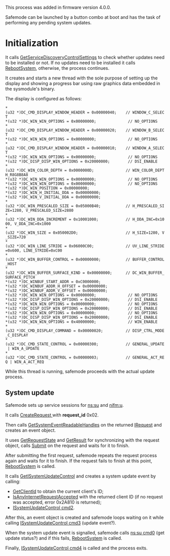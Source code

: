 This process was added in firmware version 4.0.0.

Safemode can be launched by a button combo at boot and has the task of
performing any pending system updates.

# Initialization

It calls
[GetServiceDiscoveryControlSettings](Settings%20services#set:sys.md##set:sys "wikilink")
to check whether updates need to be installed or not. If no updates need
to be installed it calls
[RebootSystem](PCV%20services#bpc.md##bpc "wikilink"), otherwise, the
process continues.

It creates and starts a new thread with the sole purpose of setting up
the display and showing a progress bar using raw graphics data embedded
in the sysmodule's binary.

The display is configured as
follows:

`*(u32 *)DC_CMD_DISPLAY_WINDOW_HEADER = 0x00000040;    // WINDOW_C_SELECT`  
`*(u32 *)DC_WIN_WIN_OPTIONS = 0x00000000;              // NO_OPTIONS`  
`*(u32 *)DC_CMD_DISPLAY_WINDOW_HEADER = 0x00000020;    // WINDOW_B_SELECT`  
`*(u32 *)DC_WIN_WIN_OPTIONS = 0x00000000;              // NO_OPTIONS`  
`*(u32 *)DC_CMD_DISPLAY_WINDOW_HEADER = 0x00000010;    // WINDOW_A_SELECT`  
`*(u32 *)DC_WIN_WIN_OPTIONS = 0x00000000;              // NO_OPTIONS`  
`*(u32 *)DC_DISP_DISP_WIN_OPTIONS = 0x20000000;        // DSI_ENABLE`  
`*(u32 *)DC_WIN_COLOR_DEPTH = 0x0000000D;              // WIN_COLOR_DEPTH_R8G8B8A8`  
`*(u32 *)DC_WIN_WIN_OPTIONS = 0x00000000;              // NO_OPTIONS`  
`*(u32 *)DC_WIN_WIN_OPTIONS = 0x00000000;              // NO_OPTIONS`  
`*(u32 *)DC_WIN_POSITION = 0x00000000;`  
`*(u32 *)DC_WIN_H_INITIAL_DDA = 0x00000000;`  
`*(u32 *)DC_WIN_V_INITIAL_DDA = 0x00000000;`  
`*(u32 *)DC_WIN_PRESCALED_SIZE = 0x05000B40;           // H_PRESCALED_SIZE=1280, V_PRESCALED_SIZE=2880`  
`*(u32 *)DC_WIN_DDA_INCREMENT = 0x10001000;            // H_DDA_INC=0x1000, V_DDA_INC=0x1000`  
`*(u32 *)DC_WIN_SIZE = 0x050002D0;                     // H_SIZE=1280, V_SIZE=720`  
`*(u32 *)DC_WIN_LINE_STRIDE = 0x06000C00;              // UV_LINE_STRIDE=0x600, LINE_STRIDE=0xC00`  
`*(u32 *)DC_WIN_BUFFER_CONTROL = 0x00000000;           // BUFFER_CONTROL_HOST`  
`*(u32 *)DC_WIN_BUFFER_SURFACE_KIND = 0x00000000;      // DC_WIN_BUFFER_SURFACE_PITCH`  
`*(u32 *)DC_WINBUF_START_ADDR = 0xC0000000;`  
`*(u32 *)DC_WINBUF_ADDR_H_OFFSET = 0x00000000;`  
`*(u32 *)DC_WINBUF_ADDR_V_OFFSET = 0x00000000;`  
`*(u32 *)DC_WIN_WIN_OPTIONS = 0x00000000;              // NO_OPTIONS`  
`*(u32 *)DC_DISP_DISP_WIN_OPTIONS = 0x20000000;        // DSI_ENABLE`  
`*(u32 *)DC_WIN_WIN_OPTIONS = 0x00000000;              // NO_OPTIONS`  
`*(u32 *)DC_DISP_DISP_WIN_OPTIONS = 0x20000000;        // DSI_ENABLE`  
`*(u32 *)DC_WIN_WIN_OPTIONS = 0x00000000;              // NO_OPTIONS`  
`*(u32 *)DC_DISP_DISP_WIN_OPTIONS = 0x20000000;        // DSI_ENABLE`  
`*(u32 *)DC_WIN_WIN_OPTIONS = 0x40000000;              // WIN_ENABLE`  
`*(u32 *)DC_CMD_DISPLAY_COMMAND = 0x00000020;          // DISP_CTRL_MODE_C_DISPLAY`  
`*(u32 *)DC_CMD_STATE_CONTROL = 0x00000300;            // GENERAL_UPDATE | WIN_A_UPDATE`  
`*(u32 *)DC_CMD_STATE_CONTROL = 0x00000003;            // GENERAL_ACT_REQ | WIN_A_ACT_REQ`

While this thread is running, safemode proceeds with the actual update
process.

## System update

Safemode sets up service sessions for
[ns:su](NS%20Services.md "wikilink") and
[nifm:u](Network%20Interface%20services#nifm:u.md##nifm:u "wikilink").

It calls [CreateRequest
](Network%20Interface%20services#nifm:u.md##nifm:u "wikilink") with
**request\_id** 0x02.

Then calls
[GetSystemEventReadableHandles](Network%20Interface%20services#nifm:u.md##nifm:u "wikilink")
on the returned
[IRequest](Network%20Interface%20services#IRequest.md##IRequest "wikilink")
and creates an event object.

It uses
[GetRequestState](Network%20Interface%20services#nifm:u.md##nifm:u "wikilink")
and
[GetResult](Network%20Interface%20services#nifm:u.md##nifm:u "wikilink")
for synchronizing with the request object, calls
[Submit](Network%20Interface%20services#IRequest.md##IRequest "wikilink")
on the request and waits for it to finish.

After submitting the first request, safemode repeats the request process
again and waits for it to finish. If the request fails to finish at this
point, [RebootSystem](PCV%20services#bpc.md##bpc "wikilink") is called.

It calls
[GetISystemUpdateControl](NS%20Services#ns:su.md##ns:su "wikilink") and
creates a system update event by
    calling:

  - [GetClientId](Network%20Interface%20services#nifm:u.md##nifm:u "wikilink")
    to obtain the current client's
    ID;
  - [IsAnyInternetRequestAccepted](Network%20Interface%20services#nifm:u.md##nifm:u "wikilink")
    with the returned client ID (if no request was accepted, error
    0x2A810 is returned);
  - [ISystemUpdateControl
    cmd2](NS%20Services#ns:su.md##ns:su "wikilink").

After this, an event object is created and safemode loops waiting on it
while calling [ISystemUpdateControl
cmd3](NS%20Services#ns:su.md##ns:su "wikilink") (update event?).

When the system update event is signalled, safemode calls [ns:su
cmd0](NS%20Services#ns:su.md##ns:su "wikilink") (get update status?) and
if this fails, [RebootSystem](PCV%20services#bpc.md##bpc "wikilink") is
called.

Finally, [ISystemUpdateControl
cmd4](NS%20Services#ns:su.md##ns:su "wikilink") is called and the
process exits.
